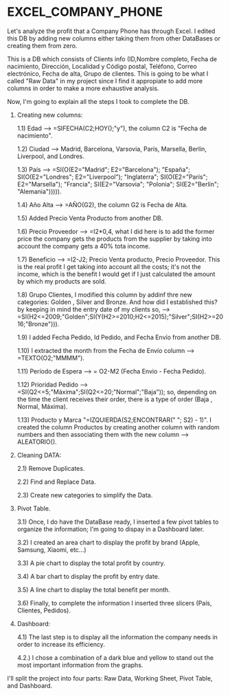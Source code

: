 # EXCEL_COMPANY_PHONE


Let's analyze the profit that a Company Phone has through Excel. I edited this DB by adding new columns either taking them from other DataBases or creating them from zero.

This is a DB which consists of Clients info (ID,Nombre completo, Fecha de nacimiento, Dirección, Localidad y Código postal, Teléfono,
Correo electrónico, Fecha de alta, Grupo de clientes. This is going to be what I called "Raw Data" in my project since I find it appropiate to add more columns in order to make a more exhaustive analysis.

Now, I'm going to explain all the steps I took to complete the DB.

1) Creating new columns:
   
   1.1) Edad --> =SIFECHA(C2;HOY();"y"), the column C2 is "Fecha de nacimiento".
   
   1.2) Ciudad --> Madrid, Barcelona, Varsovia, París, Marsella, Berlín, Liverpool, and Londres.
   
   1.3) País --> =SI(O(E2="Madrid"; E2="Barcelona"); "España"; SI(O(E2="Londres"; E2="Liverpool"); "Inglaterra"; SI(O(E2="París"; E2="Marsella"); "Francia"; 
        SI(E2="Varsovia"; "Polonia"; SI(E2="Berlín"; "Alemania"))))).
   
   1.4) Año Alta --> =AÑO(G2), the column G2 is Fecha de Alta.
   
   1.5) Added Precio Venta Producto from another DB.
   
   1.6) Precio Proveedor --> =I2*0,4, what I did here is to add the former price the company gets the products from the supplier by taking into account the company 
        gets a 40% tota income.
   
   1.7) Beneficio --> =I2-J2; Precio Venta producto, Precio Proveedor. This is the real profit I get taking into account all the costs; it's not the income, which 
        is the benefit I would get if I just calculated the amount by which my products are sold.
   
   1.8) Grupo Clientes, I modified this column by addinf thre new categories: Golden , Silver and Bronze. And how did I established this? by keeping in mind the 
        entry date of my clients so, --> =SI(H2<=2009;"Golden";SI(Y(H2>=2010;H2<=2015);"Silver";SI(H2>=2016;"Bronze"))).
   
   1.9) I added Fecha Pedido, Id Pedido, and Fecha Envío from another DB.
   
   1.10) I extracted the month from the Fecha de Envío column --> =TEXTO(O2;"MMMM").
   
   1.11) Período de Espera --> = O2-M2 (Fecha Envio - Fecha Pedido).
   
   1.12) Prioridad Pedido --> =SI(Q2<=5;"Máxima";SI(Q2<=20;"Normal";"Baja")); so, depending on the time the client receives their order, there is a type of order 
         (Baja , Normal, Máxima).
   
   1.13) Producto y Marca "=IZQUIERDA(S2;ENCONTRAR(" "; S2) - 1)". I created the column Productos by creating another column with random numbers and then 
         associating them with the new column --> ALEATORIO().
   

2) Cleaning DATA:
   
   2.1) Remove Duplicates.
   
   2.2) Find and Replace Data.
   
   2.3) Create new categories to simplify the Data.


3) Pivot Table.

   3.1) Once, I do have the DataBase ready, I inserted a few pivot tables to organize the information; I'm going to dispay in a Dashboard later.
   
   3.2) I created an area chart to display the profit by brand (Apple, Samsung, Xiaomi, etc...)
   
   3.3) A pie chart to display the total profit by country.
   
   3.4) A bar chart to display the profit by entry date.
   
   3.5) A line chart to display the total benefit per month.
   
   3.6) Finally, to complete the information I inserted three slicers (País, Clientes, Pedidos).


4) Dashboard:

   4.1) The last step is to display all the information the company needs in order to increase its efficiency.
   
   4.2.) I chose a combination of a dark blue and yellow to stand out the most important information from the graphs.

I'll split the project into four parts: Raw Data, Working Sheet, Pivot Table, and Dashboard.
   


   


   


   


